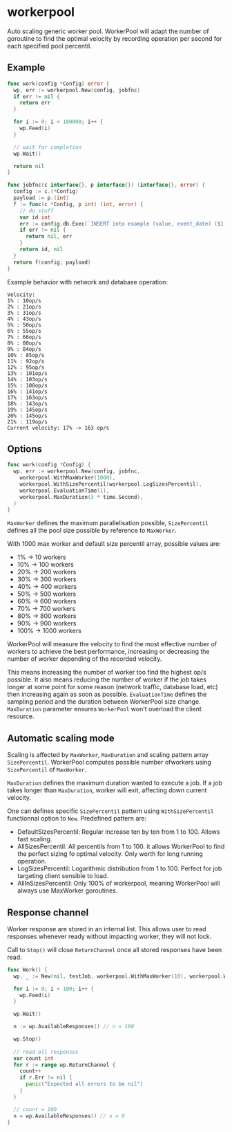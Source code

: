 # workerpool

Auto scaling generic worker pool. WorkerPool will adapt the number of goroutine to find the optimal velocity by recording operation per second for each specified pool percentil.

## Example

```go
func work(config *Config) error {
  wp, err := workerpool.New(config, jobfnc)
  if err != nil {
    return err
  }

  for i := 0; i < 100000; i++ {
    wp.Feed(i)
  }

  // wait for completion
  wp.Wait()

  return nil
}

func jobfnc(c interface{}, p interface{}) (interface{}, error) {
  config := c.(*Config)
  payload := p.(int)
  f := func(c *Config, p int) (int, error) {
    // do stuff
    var id int
    err := config.db.Exec(`INSERT into example (value, event_date) ($1, NOW()) RETURNING id`, p).Scan(&id)
    if err != nil {
      return nil, err
    }
    return id, nil
  }
  return f(config, payload)
}
```

Example behavior with network and database operation:
```
Velocity:
1% : 10op/s
2% : 21op/s
3% : 31op/s
4% : 43op/s
5% : 50op/s
6% : 55op/s
7% : 66op/s
8% : 80op/s
9% : 84op/s
10% : 85op/s
11% : 92op/s
12% : 95op/s
13% : 101op/s
14% : 103op/s
15% : 108op/s
16% : 141op/s
17% : 163op/s
18% : 143op/s
19% : 145op/s
20% : 145op/s
21% : 119op/s
Current velocity: 17% -> 163 op/s
```

## Options

```go
func work(config *Config) {
  wp, err := workerpool.New(config, jobfnc,
    workerpool.WithMaxWorker(1000),
    workerpool.WithSizePercentil(workerpool.LogSizesPercentil),
    workerpool.EvaluationTime(1),
    workerpool.MaxDuration(3 * time.Second),
  )
}
```

`MaxWorker` defines the maximum parallelisation possible, `SizePercentil` defines all the pool size possible by reference to `MaxWorker`.

With 1000 max worker and default size percentil array, possible values are:
  * 1% -> 10 workers
  * 10% -> 100 workers
  * 20% -> 200 workers
  * 30% -> 300 workers
  * 40% -> 400 workers
  * 50% -> 500 workers
  * 60% -> 600 workers
  * 70% -> 700 workers
  * 80% -> 800 workers
  * 90% -> 900 workers
  * 100% -> 1000 workers

WorkerPool will measure the velocity to find the most effective number of workers to achieve the best performance, increasing or decreasing the number of worker depending of the recorded velocity.

This means increasing the number of worker too find the highest op/s possible. It also means reducing the number of worker if the job takes longer at some point for some reason (network traffic, database load, etc) then increasing again as soon as possible. `EvaluationTime` defines the sampling period and the duration between WorkerPool size change. `MaxDuration` parameter ensures `WorkerPool` won't overload the client resource.

## Automatic scaling mode

Scaling is affected by `MaxWorker`, `MaxDuration` and scaling pattern array `SizePercentil`. WorkerPool computes possible number ofworkers using `SizePercentil` of `MaxWorker`.

`MaxDuration` defines the maximum duration wanted to execute a job. If a job takes longer than `MaxDuration`, worker will exit, affecting down current velocity.

One can defines specific `SizePercentil` pattern using `WithSizePercentil` functionnal option to `New`.
Predefined pattern are:
  * DefaultSizesPercentil: Regular increase ten by ten from 1 to 100. Allows fast scaling.
  * AllSizesPercentil: All percentils from 1 to 100. it allows WorkerPool to find the perfect sizing fo optimal velocity. Only worth for long running operation.
  * LogSizesPercentil: Logarithmic distribution from 1 to 100. Perfect for job targeting client sensible to load.
  * AllInSizesPercentil: Only 100% of workerpool, meaning WorkerPool will always use MaxWorker goroutines.

## Response channel

Worker response are stored in an internal list. This allows user to read responses whenever ready without impacting worker, they will not lock.

Call to `Stop()` will close `ReturnChannel` once all stored responses have been read.

```go
func Work() {
  wp, _ := New(nil, testJob, workerpool.WithMaxWorker(10), workerpool.WithEvaluationTime(1))

  for i := 0; i < 100; i++ {
    wp.Feed(i)
  }

  wp.Wait()

  n := wp.AvailableResponses() // n = 100

  wp.Stop()
	
  // read all responses
  var count int
  for r := range wp.ReturnChannel {
    count++
    if r.Err != nil {
      panic("Expected all errors to be nil")
    }
  }

  // count = 100
  n = wp.AvailableResponses() // n = 0
}
```


